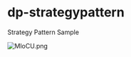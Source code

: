 # dp-strategypattern
Strategy Pattern Sample

<img src="https://c.imge.to/2019/08/13/MloCU.png" alt="MloCU.png" border="0" />
